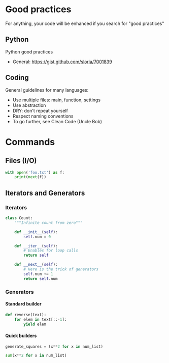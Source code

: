 # Good practices
For anything, your code will be enhanced if you search for "good practices"

## Python
Python good practices
- General: https://gist.github.com/sloria/7001839

## Coding
General guidelines for many languages:
- Use multiple files: main, function, settings
- Use abstraction
- DRY: don't repeat yourself
- Respect naming conventions
- To go further, see Clean Code (Uncle Bob)



# Commands

## Files (I/O)
```Python
with open('foo.txt') as f:
    print(next(f))
```


## Iterators and Generators

### Iterators
```Python
class Count:
    """Infinite count from zero"""

    def __init__(self):
        self.num = 0

    def __iter__(self):
        # Enables for loop calls
        return self

    def __next__(self):
        # Here is the trick of generators
        self.num += 1
        return self.num
```

### Generators

#### Standard builder
```Python
def reverse(text):
    for elem in text[::-1]:
        yield elem
```
#### Quick builders
```Python
generate_squares = (x**2 for x in num_list)

sum(x**2 for x in num_list)
```
